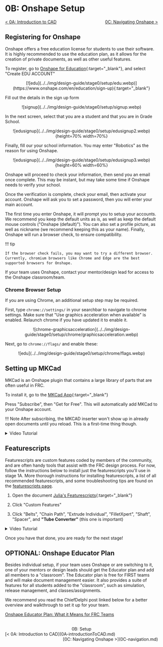 <style>
.right{
    float:right;
}
.center{
    text-align:center;
}

.left{
    float:left;
}
</style>

# 0B: Onshape Setup

<span class="left">[< 0A: Introduction to CAD](0A-introductionToCAD.md)</span> <span class="right">[0C: Navigating Onshape >](0C-navigation.md)</span>
<br>

## Registering for Onshape

Onshape offers a free education license for students to use their software. It is highly recommended to use the education plan, as it allows for the creation of private documents, as well as other useful features.

To register, go to [Onshape for Education](https://onshape.com/education-plan){:target="_blank"}, and select "Create EDU ACCOUNT"

<center>[![edu](../../img/design-guide/stage0/setup/edu.webp)](https://www.onshape.com/en/education/sign-up){:target="_blank"}</center>

Fill out the details in the sign up form

<center>![signup](../../img/design-guide/stage0/setup/signup.webp)</center>

In the next screen, select that you are a student and that you are in Grade School.

<center>![edusignup](../../img/design-guide/stage0/setup/edusignup2.webp){height=70% width=70%}</center>

Finally, fill our your school information. You may enter "Robotics" as the reason for using Onshape.

<center>![edusignup](../../img/design-guide/stage0/setup/edusignup3.webp){height=60% width=60%}</center>

Onshape will proceed to check your information, then send you an email once complete. This may be instant, but may take some time if Onshape needs to verify your school.

Once the verification is complete, check your email, then activate your account. Onshape will ask you to set a password, then you will enter your main account.

The first time you enter Onshape, it will prompt you to setup your accounts. We recommend you keep the default units as is, as well as keep the default mouse controls ("Onshape (default)"). You can also set a profile picture, as well as nickname (we recommend keeping this as your name). Finally, Onshape will run a browser check, to ensure compatibility. 

!!! tip

    If the browser check fails, you may want to try a different browser. Currently, chromium browsers like Chrome and Edge are the best supported browsers for Onshape.

If your team uses Onshape, contact your mentor/design lead for access to the Onshape classroom/team.

### Chrome Browser Setup

If you are using Chrome, an additional setup step may be required.

First, type `chrome://settings/` in your searchbar to navigate to chrome settings. Make sure that "Use graphics acceleration when available" is enabled. Relaunch chrome if you have updated it to enable it.

<center>![chrome-graphicsacceleration](../../img/design-guide/stage0/setup/chrome/graphicsacceleration.webp)</center>

Next, go to `chrome://flags/` and enable these:

<center>![edu](../../img/design-guide/stage0/setup/chrome/flags.webp)</center>

## Setting up MKCad

MKCad is an Onshape plugin that contains a large library of parts that are often useful in FRC.

To install it, go to the [MKCad App](https://appstore.onshape.com/apps/Manufacturers%20Models/2ZT7X5D646R3LM3ZND7LGBTYRVM4SVH6CDDGM6I=/description){:target="_blank"}

Press "Subscribe", then "Get for Free". This will automatically add MKCad to your Onshape account.

!!! Note
    After subscribing, the MKCAD inserter won't show up in already open documents until you reload. This is a first-time thing though.

<details>
<summary>Video Tutorial</summary>
  <figure class="video_container">
    <video controls="true" allowfullscreen="true" poster="../../../../img/design-guide/stage0/setup/subscribe.webp">
      <source src="../../../../img/design-guide/stage0/setup/MKCADsetup.webm" type="video/webm">
    </video>
  </figure>
</details>

## Featurescripts
Featurescripts are custom features coded by members of the community, and are often handy tools that assist with the FRC design process. For now, follow the instructions below to install just the featurescripts you'll use in stage 1A. More thorough instructions for installing featurescripts, a list of all recommended featurescripts, and some troubleshooting tips are found on the [featurescripts page](../../resources/featurescripts.md).

1. Open the document [Julia's Featurescripts](https://cad.onshape.com/documents/95c00401c440b44ad8799ef5/w/1f1ebce01a3b8eb6fa102975/e/b92d638809ae48771ecc7ad8){:target="_blank"}

2. Click "Custom Features" 

3. Click "Belts", "Chain Path", "Extrude Individual", "FilletXpert", "Shaft", "Spacer", and **"Tube Converter"** (this one is important)

<details>
<summary>Video Tutorial</summary>
  <figure class="video_container">
    <video controls="true" allowfullscreen="true" poster="../../img/design-guide/stage0/setup/addingJulia'sFeaturescripts.webp">
      <source src="../../../../img/design-guide/stage0/setup/addingJulia'sFeaturescripts.webm" type="video/webm">
    </video>
  </figure>
</details>

Once you have that done, you are ready for the next stage!

## OPTIONAL: Onshape Educator Plan 
Besides individual setup, if your team uses Onshape or are switching to it, one of your mentors or design leads should get the Educator plan and add all members to a "classroom". The Educator plan is free for FIRST teams and will make document management easier. It also provides a suite of features for all students added to the "classroom", such as simulation, release management, and classes/assignments. 

We recommend you read the ChiefDelphi post linked below for a better overview and walkthrough to set it up for your team.

[Onshape Educator Plan: What it Means for FRC Teams](https://www.chiefdelphi.com/t/onshape-educator-plan-what-it-means-for-frc-teams/446394)

<br>
<center>0B: Setup</center> 
<span class="left">[< 0A: Introduction to CAD](0A-introductionToCAD.md)</span> <span class="right">[0C: Navigating Onshape >](0C-navigation.md)</span>
<br>
<br>